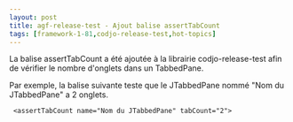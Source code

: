 ```yaml
---
layout: post
title: agf-release-test - Ajout balise assertTabCount
tags: [framework-1-81,codjo-release-test,hot-topics]
---
```

La balise assertTabCount&nbsp;a été ajoutée à la librairie codjo-release-test afin de vérifier le nombre d'onglets dans un TabbedPane.

Par exemple, la balise suivante teste que le JTabbedPane nommé "Nom du JTabbedPane" a 2 onglets.
```
 <assertTabCount name="Nom du JTabbedPane" tabCount="2">
```